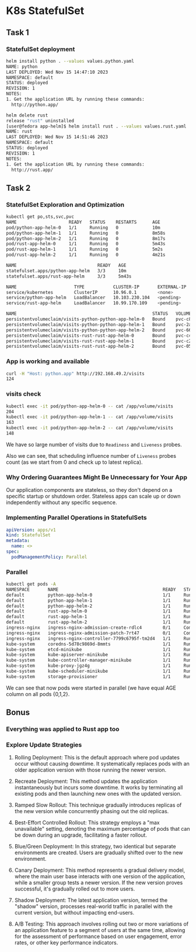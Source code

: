 # K8s StatefulSet

## Task 1

### StatefulSet deployment

```bash
helm install python . --values values.python.yaml 
NAME: python
LAST DEPLOYED: Wed Nov 15 14:47:10 2023
NAMESPACE: default
STATUS: deployed
REVISION: 1
NOTES:
1. Get the application URL by running these commands:
  http://python.app/

helm delete rust
release "rust" uninstalled
[user@fedora app-helm]$ helm install rust . --values values.rust.yaml 
NAME: rust
LAST DEPLOYED: Wed Nov 15 14:51:46 2023
NAMESPACE: default
STATUS: deployed
REVISION: 1
NOTES:
1. Get the application URL by running these commands:
  http://rust.app/
```

## Task 2

### StatefulSet Exploration and Optimization

```bash
kubectl get po,sts,svc,pvc
NAME                    READY   STATUS    RESTARTS      AGE
pod/python-app-helm-0   1/1     Running   0             10m
pod/python-app-helm-1   1/1     Running   0             8m58s
pod/python-app-helm-2   1/1     Running   0             8m17s
pod/rust-app-helm-0     1/1     Running   0             5m43s
pod/rust-app-helm-1     1/1     Running   0             5m2s
pod/rust-app-helm-2     1/1     Running   0             4m21s

NAME                               READY   AGE
statefulset.apps/python-app-helm   3/3     10m
statefulset.apps/rust-app-helm     3/3     5m43s

NAME                      TYPE           CLUSTER-IP       EXTERNAL-IP   PORT(S)          AGE
service/kubernetes        ClusterIP      10.96.0.1        <none>        443/TCP          148m
service/python-app-helm   LoadBalancer   10.103.230.104   <pending>     8080:30968/TCP   10m
service/rust-app-helm     LoadBalancer   10.99.170.109    <pending>     8080:31698/TCP   5m43s

NAME                                                    STATUS   VOLUME                                     CAPACITY   ACCESS MODES   STORAGECLASS   AGE
persistentvolumeclaim/visits-python-python-app-helm-0   Bound    pvc-c8f196a5-b0f5-463c-a183-b3c96831d9f9   1Mi        RWO            standard       27m
persistentvolumeclaim/visits-python-python-app-helm-1   Bound    pvc-2a3993dd-6c4e-4434-b25d-a0afdc24130e   1Mi        RWO            standard       71m
persistentvolumeclaim/visits-python-python-app-helm-2   Bound    pvc-660075ff-db92-4759-8415-fcf0e42a28a3   1Mi        RWO            standard       56m
persistentvolumeclaim/visits-rust-rust-app-helm-0       Bound    pvc-c4135d8f-36bc-4631-9644-ebbe2326ca47   1Mi        RWO            standard       86m
persistentvolumeclaim/visits-rust-rust-app-helm-1       Bound    pvc-c258efed-ad63-4e40-b595-6a817e7a8581   1Mi        RWO            standard       75m
persistentvolumeclaim/visits-rust-rust-app-helm-2       Bound    pvc-05792009-e047-47c2-9490-011d588c8c79   1Mi        RWO            standard       75m
```

### App is working and available

```bash
curl -H "Host: python.app" http://192.168.49.2/visits
124
```

### visits check

```bash
kubectl exec -it pod/python-app-helm-0 -- cat /app/volume/visits
204
kubectl exec -it pod/python-app-helm-1 -- cat /app/volume/visits
163
kubectl exec -it pod/python-app-helm-2 -- cat /app/volume/visits
148
```

We have so large number of visits due to `Readiness` and `Liveness` probes.

Also we can see, that scheduling influence number of `Liveness` probes count (as we start from 0 and check up to latest replica).

### Why Ordering Guarantees Might Be Unnecessary for Your App

Our application components are stateless, so they don't depend on a specific startup or shutdown order.
Stateless apps can scale up or down independently without any specific sequence.

### Implementing Parallel Operations in StatefulSets

```yaml
apiVersion: apps/v1
kind: StatefulSet
metadata:
  name: <>
spec:
  podManagementPolicy: Parallel
```

### Parallel

```bash
kubectl get pods -A
NAMESPACE       NAME                                        READY   STATUS      RESTARTS       AGE
default         python-app-helm-0                           1/1     Running     0              109s
default         python-app-helm-1                           1/1     Running     0              109s
default         python-app-helm-2                           1/1     Running     0              109s
default         rust-app-helm-0                             1/1     Running     0              47s
default         rust-app-helm-1                             1/1     Running     0              47s
default         rust-app-helm-2                             1/1     Running     0              47s
ingress-nginx   ingress-nginx-admission-create-rdlc4        0/1     Completed   1              137m
ingress-nginx   ingress-nginx-admission-patch-7rt47         0/1     Completed   2              137m
ingress-nginx   ingress-nginx-controller-7799c6795f-tm2d4   1/1     Running     1 (129m ago)   137m
kube-system     coredns-5d78c9869d-8mmts                    1/1     Running     3 (129m ago)   164m
kube-system     etcd-minikube                               1/1     Running     2 (133m ago)   164m
kube-system     kube-apiserver-minikube                     1/1     Running     3 (127m ago)   164m
kube-system     kube-controller-manager-minikube            1/1     Running     5 (126m ago)   164m
kube-system     kube-proxy-jgz4g                            1/1     Running     2 (129m ago)   164m
kube-system     kube-scheduler-minikube                     1/1     Running     2 (129m ago)   164m
kube-system     storage-provisioner                         1/1     Running     22 (93s ago)   164m
```

We can see that now pods were started in parallel (we have equal AGE column on all pods {0,1,2}.

## Bonus

### Everything was applied to Rust app too

### Explore Update Strategies

1. Rolling Deployment: This is the default approach where pod updates occur without causing downtime. It systematically replaces pods with an older application version with those running the newer version.

2. Recreate Deployment: This method updates the application instantaneously but incurs some downtime. It works by terminating all existing pods and then launching new ones with the updated version.

3. Ramped Slow Rollout: This technique gradually introduces replicas of the new version while concurrently phasing out the old replicas.

4. Best-Effort Controlled Rollout: This strategy employs a "max unavailable" setting, denoting the maximum percentage of pods that can be down during an upgrade, facilitating a faster rollout.

5. Blue/Green Deployment: In this strategy, two identical but separate environments are created. Users are gradually shifted over to the new environment.

6. Canary Deployment: This method represents a gradual delivery model, where the main user base interacts with one version of the application, while a smaller group tests a newer version. If the new version proves successful, it's gradually rolled out to more users.

7. Shadow Deployment: The latest application version, termed the "shadow" version, processes real-world traffic in parallel with the current version, but without impacting end-users.

8. A/B Testing: This approach involves rolling out two or more variations of an application feature to a segment of users at the same time, allowing for the assessment of performance based on user engagement, error rates, or other key performance indicators.
